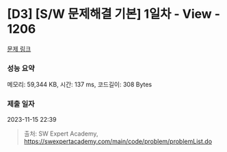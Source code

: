 # [D3] [S/W 문제해결 기본] 1일차 - View - 1206 

[문제 링크](https://swexpertacademy.com/main/code/problem/problemDetail.do?contestProbId=AV134DPqAA8CFAYh) 

### 성능 요약

메모리: 59,344 KB, 시간: 137 ms, 코드길이: 308 Bytes

### 제출 일자

2023-11-15 22:39



> 출처: SW Expert Academy, https://swexpertacademy.com/main/code/problem/problemList.do